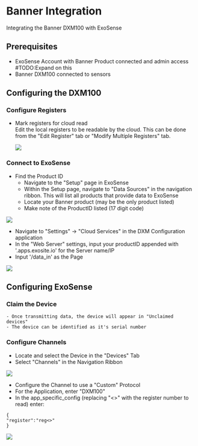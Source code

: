# Banner Integration
Integrating the Banner DXM100 with ExoSense


## Prerequisites
- ExoSense Account with Banner Product connected and admin access #TODO:Expand on this
- Banner DXM100 connected to sensors

## Configuring the DXM100
### Configure Registers
- Mark registers for cloud read\
    Edit the local registers to be readable by the cloud. This can be done from the "Edit Register" tab or "Modify Multiple Registers" tab.
    
    ![](../../assets/Banner/DXM100_002.png)


### Connect to ExoSense

- Find the Product ID
    - Navigate to the "Setup" page in ExoSense
    - Within the Setup page, navigate to "Data Sources" in the navigation ribbon. This will list all products that provide data to ExoSense
    - Locate your Banner product (may be the only product listed)
    - Make note of the ProductID listed (17 digit code)

![](../../assets/Banner/ProductID.png)

- Navigate to "Settings" -> "Cloud Services" in the DXM Configuration application
- In the "Web Server" settings, input your productID appended with '.apps.exosite.io' for the Server name/IP
- Input '/data_in' as the Page

![](../../assets/Banner/DXM100_001.png)


## Configuring ExoSense
### Claim the Device
    - Once transmitting data, the device will appear in "Unclaimed devices"
    - The device can be identified as it's serial number

### Configure Channels
- Locate and select the Device in the "Devices" Tab
- Select "Channels" in the Navigation Ribbon

![](../../assets/Banner/CreateChannel.png)
- Configure the Channel to use a "Custom" Protocol
- For the Application, enter "DXM100"
- In the app_specific_config (replacing "<>" with the register number to read) enter:
```
{
"register":"reg<>"
}
```

![](../../assets/Banner/ChannelConfiguration.png)
